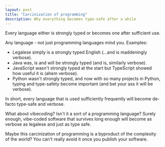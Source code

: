 ```yaml
---
layout: post
title: "Carcinization of programming"
description: Why everything becomes type-safe after a while
---
```


Every language either is strongly typed or becomes one after sufficient use. 

Any language - not just programming languages mind you. Examples:
- Legalese simply is a strongly typed English (...and is maddeningly verbose).
- Java was, is and will be strongly typed (and is, similarly verbose).
- JavaScript wasn't strongly typed at the start but TypeScript showed how useful it is (ahem verbose). 
- Python wasn't strongly typed, and now with so many projects in Python, typing and type-safety become important (and bet your ass it will be verbose).

In short, every language that is used sufficiently frequently will become de-facto type-safe and verbose.

What about vibecoding? Isn't it a sort of a programming language? Surely enough, vibe-coded software that survives long enough will become as verbose as legalese and just as type safe. 

Maybe this carcinization of programming is a byproduct of the complexity of the world? You can't really avoid it once you publish your software.